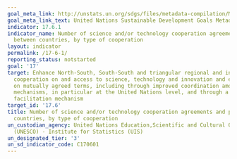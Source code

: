 ```yaml
---
goal_meta_link: http://unstats.un.org/sdgs/files/metadata-compilation/Metadata-Goal-17.pdf
goal_meta_link_text: United Nations Sustainable Development Goals Metadata (pdf 468kB)
indicator: 17.6.1
indicator_name: Number of science and/or technology cooperation agreements and programmes
  between countries, by type of cooperation
layout: indicator
permalink: /17-6-1/
reporting_status: notstarted
goal: '17'
target: Enhance North-South, South-South and triangular regional and international
  cooperation on and access to science, technology and innovation and enhance knowledge-sharing
  on mutually agreed terms, including through improved coordination among existing
  mechanisms, in particular at the United Nations level, and through a global technology
  facilitation mechanism
target_id: '17.6'
title: Number of science and/or technology cooperation agreements and programmes between
  countries, by type of cooperation
un_custodian_agency: United Nations Education,Scientific and Cultural Organisation
  (UNESCO) - Institute for Statistics (UIS)
un_designated_tier: '3'
un_sd_indicator_code: C170601
---
```

